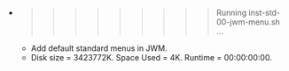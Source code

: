 * >>>>>>>>> Running inst-std-00-jwm-menu.sh ...
  * Add default standard menus in JWM.
  * Disk size = 3423772K. Space Used = 4K. Runtime = 00:00:00:00.
